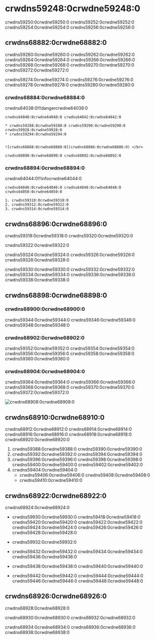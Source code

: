 # crwdns59248:0crwdne59248:0

crwdns59250:0crwdne59250:0 crwdns59252:0crwdne59252:0 crwdns59254:0crwdne59254:0 crwdns59256:0crwdne59256:0

## crwdns68882:0crwdne68882:0

crwdns59260:0crwdne59260:0 crwdns59262:0crwdne59262:0 crwdns59264:0crwdne59264:0 crwdns59266:0crwdne59266:0 crwdns59268:0crwdne59268:0 crwdns59270:0crwdne59270:0 crwdns59272:0crwdne59272:0

crwdns59274:0crwdne59274:0 crwdns59276:0crwdne59276:0 crwdns59278:0crwdne59278:0 crwdns59280:0crwdne59280:0

### crwdns68884:0crwdne68884:0

crwdns64038:0!!!dangercrwdne64038:0

    crwdns64040:0crwdne64040:0 crwdns64042:0crwdne64042:0

    * crwdns59288:0crwdne59288:0 crwdns59290:0crwdne59290:0 crwdns59928:0crwdne59928:0
    * crwdns59294:0crwdne59294:0


    ![crwdns68888:0crwdne68888:0](crwdns68886:0crwdne68886:0) </br>

    crwdns68890:0crwdne68890:0 crwdns68892:0crwdne68892:0

### crwdns68894:0crwdne68894:0

crwdns64044:0!!!infocrwdne64044:0

    crwdns64046:0crwdne64046:0 crwdns64048:0crwdne64048:0 crwdns64050:0crwdne64050:0

    1. crwdns59310:0crwdne59310:0
    2. crwdns59312:0crwdne59312:0
    3. crwdns59314:0crwdne59314:0

## crwdns68896:0crwdne68896:0

crwdns59318:0crwdne59318:0 crwdns59320:0crwdne59320:0

crwdns59322:0crwdne59322:0

crwdns59324:0crwdne59324:0 crwdns59326:0crwdne59326:0 crwdns59328:0crwdne59328:0

crwdns59330:0crwdne59330:0 crwdns59332:0crwdne59332:0 crwdns59334:0crwdne59334:0 crwdns59336:0crwdne59336:0 crwdns59338:0crwdne59338:0

## crwdns68898:0crwdne68898:0

### crwdns68900:0crwdne68900:0

crwdns59344:0crwdne59344:0 crwdns59346:0crwdne59346:0 crwdns59348:0crwdne59348:0

### crwdns68902:0crwdne68902:0

crwdns59352:0crwdne59352:0 crwdns59354:0crwdne59354:0 crwdns59356:0crwdne59356:0 crwdns59358:0crwdne59358:0 crwdns59360:0crwdne59360:0

### crwdns68904:0crwdne68904:0

crwdns59364:0crwdne59364:0 crwdns59366:0crwdne59366:0 crwdns59368:0crwdne59368:0 crwdns59370:0crwdne59370:0 crwdns59372:0crwdne59372:0

![crwdns68908:0crwdne68908:0](crwdns68906:0crwdne68906:0)

## crwdns68910:0crwdne68910:0

crwdns68912:0crwdne68912:0 crwdns68914:0crwdne68914:0 crwdns68916:0crwdne68916:0 crwdns68918:0crwdne68918:0 crwdns68920:0crwdne68920:0

1. crwdns59388:0crwdne59388:0 crwdns59390:0crwdne59390:0
2. crwdns59392:0crwdne59392:0 crwdns59394:0crwdne59394:0
3. crwdns59396:0crwdne59396:0  crwdns59398:0crwdne59398:0 crwdns59400:0crwdne59400:0 crwdns59402:0crwdne59402:0
4. crwdns59404:0crwdne59404:0
    * crwdns59406:0crwdne59406:0  crwdns59408:0crwdne59408:0
    * crwdns59410:0crwdne59410:0

## crwdns68922:0crwdne68922:0

crwdns68924:0crwdne68924:0

* crwdns59930:0crwdne59930:0 crwdns59418:0crwdne59418:0 crwdns59420:0crwdne59420:0 crwdns59422:0crwdne59422:0 crwdns59424:0crwdne59424:0 crwdns59426:0crwdne59426:0 crwdns59428:0crwdne59428:0

* crwdns59932:0crwdne59932:0

* crwdns59432:0crwdne59432:0 crwdns59434:0crwdne59434:0 crwdns59436:0crwdne59436:0

* crwdns59438:0crwdne59438:0 crwdns59440:0crwdne59440:0

* crwdns59442:0crwdne59442:0 crwdns59444:0crwdne59444:0 crwdns59446:0crwdne59446:0 crwdns59448:0crwdne59448:0

## crwdns68926:0crwdne68926:0

crwdns68928:0crwdne68928:0

crwdns68930:0crwdne68930:0 crwdns68932:0crwdne68932:0

crwdns68934:0crwdne68934:0 crwdns68936:0crwdne68936:0 crwdns68938:0crwdne68938:0
